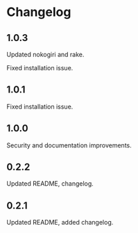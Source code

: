 # Changelog

## 1.0.3

Updated nokogiri and rake.

Fixed installation issue.
## 1.0.1

Fixed installation issue.

## 1.0.0

Security and documentation improvements.

## 0.2.2

Updated README, changelog.

## 0.2.1

Updated README, added changelog.